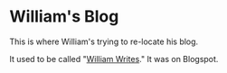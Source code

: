 William's Blog
==============

This is where William's trying to re-locate his blog.

It used to be called "[William Writes][oldblog]." It was on Blogspot.

[oldblog]: http://williamwrites.blogspot.com/ "William Writes"